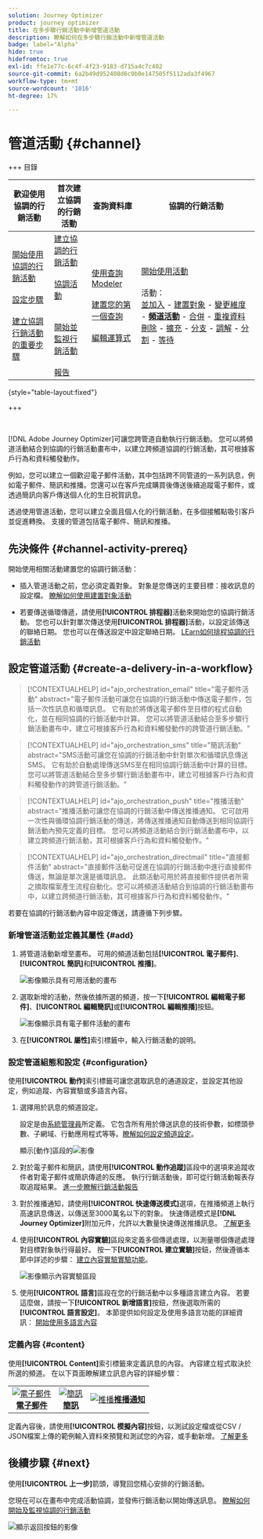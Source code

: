 ```yaml
---
solution: Journey Optimizer
product: journey optimizer
title: 在多步驟行銷活動中新增管道活動
description: 瞭解如何在多步驟行銷活動中新增管道活動
badge: label="Alpha"
hide: true
hidefromtoc: true
exl-id: ffe1e77c-6c4f-4f23-9183-d715a4c7c402
source-git-commit: 6a2b49d952408d6c9b0e147505f5112ada3f4967
workflow-type: tm+mt
source-wordcount: '1016'
ht-degree: 17%

---
```


# 管道活動 {#channel}

+++ 目錄

| 歡迎使用協調的行銷活動 | 首次建立協調的行銷活動 | 查詢資料庫 | 協調的行銷活動 |
|---|---|---|---|
| [開始使用協調的行銷活動](../gs-orchestrated-campaigns.md)<br/><br/>[設定步驟](../configuration-steps.md)<br/><br/>[建立協調行銷活動的重要步驟](../gs-campaign-creation.md) | [建立協調的行銷活動](../create-orchestrated-campaign.md)<br/><br/>[協調活動](../orchestrate-activities.md)<br/><br/><br/>[開始並監視行銷活動](../start-monitor-campaigns.md)<br/><br/>[報告](../reporting-campaigns.md) | [使用查詢Modeler](../orchestrated-rule-builder.md)<br/><br/>[建置您的第一個查詢](../build-query.md)<br/><br/>[編輯運算式](../edit-expressions.md) | [開始使用活動](about-activities.md)<br/><br/>活動：<br/>[並加入](and-join.md) - [建置對象](build-audience.md) - [變更維度](change-dimension.md) - **[頻道活動](channels.md)** - [合併](combine.md) - [重複資料刪除](deduplication.md) - [擴充](enrichment.md) - [分支](fork.md) - [調解](reconciliation.md) - [分割](split.md) - [等待](wait.md) |

{style="table-layout:fixed"}

+++

<br/>

[!DNL Adobe Journey Optimizer]可讓您跨管道自動執行行銷活動。 您可以將頻道活動結合到協調的行銷活動畫布中，以建立跨頻道協調的行銷活動，其可根據客戶行為和資料觸發動作。

例如，您可以建立一個歡迎電子郵件活動，其中包括跨不同管道的一系列訊息，例如電子郵件、簡訊和推播。您還可以在客戶完成購買後傳送後續追蹤電子郵件，或透過簡訊向客戶傳送個人化的生日祝賀訊息。

透過使用管道活動，您可以建立全面且個人化的行銷活動，在多個接觸點吸引客戶並促進轉換。 支援的管道包括電子郵件、簡訊和推播。

## 先決條件 {#channel-activity-prereq}

開始使用相關活動建置您的協調行銷活動：

* 插入管道活動之前，您必須定義對象。 對象是您傳送的主要目標：接收訊息的設定檔。 [瞭解如何使用建置對象活動](build-audience.md)

* 若要傳送循環傳遞，請使用&#x200B;**[!UICONTROL 排程器]**&#x200B;活動來開始您的協調行銷活動。 您也可以針對單次傳送使用&#x200B;**[!UICONTROL 排程器]**&#x200B;活動，以設定該傳送的聯絡日期。 您也可以在傳送設定中設定聯絡日期。 [LEarn如何排程協調的行銷活動](../create-orchestrated-campaign.md#schedule)

## 設定管道活動 {#create-a-delivery-in-a-workflow}

>[!CONTEXTUALHELP]
>id="ajo_orchestration_email"
>title="電子郵件活動"
>abstract="電子郵件活動可讓您在協調的行銷活動中傳送電子郵件，包括一次性訊息和循環訊息。 它有助於將傳送電子郵件至目標的程式自動化，並在相同協調的行銷活動中計算。 您可以將管道活動結合至多步驟行銷活動畫布中，建立可根據客戶行為和資料觸發動作的跨管道行銷活動。"

>[!CONTEXTUALHELP]
>id="ajo_orchestration_sms"
>title="簡訊活動"
>abstract="SMS活動可讓您在協調的行銷活動中針對單次和循環訊息傳送SMS。 它有助於自動處理傳送SMS至在相同協調行銷活動中計算的目標。 您可以將管道活動結合至多步驟行銷活動畫布中，建立可根據客戶行為和資料觸發動作的跨管道行銷活動。"

>[!CONTEXTUALHELP]
>id="ajo_orchestration_push"
>title="推播活動"
>abstract="推播活動可讓您在協調的行銷活動中傳送推播通知。 它可啟用一次性與循環協調行銷活動的傳送，將傳送推播通知自動傳送到相同協調行銷活動內預先定義的目標。 您可以將頻道活動結合到行銷活動畫布中，以建立跨頻道行銷活動，其可根據客戶行為和資料觸發動作。"

<!--
UNUSED IDs in BJ

>[!CONTEXTUALHELP]
>id="ajo_orchestration_push_ios"
>title="Push iOS activity"
>abstract="The Push iOS activity let you send iOS Push notifications as part of your orchestrated campaign. It enables the delivery of both one-time and recurring orchestrated campaigns, automating the sending iOS Push notifications to a predefined target within the same workflow. You can combine channel activities into the campaign canvas to create cross-channel campaigns that can trigger actions based on customer behavior and data."

>[!CONTEXTUALHELP]
>id="ajo_orchestration_push_android"
>title="Push Android activity"
>abstract="The Push Android activity ket you send Android Push notifications as part of your orchestrated campaign. It enables the delivery of both one-time and recurring messages, automating the sending Android Push notifications to a predefined target within the same orchestrated campaign. You can combine channel activities into the orchestrated campaign canvas to create cross-channel campaigns that can trigger actions based on customer behavior and data."

-->

>[!CONTEXTUALHELP]
>id="ajo_orchestration_directmail"
>title="直接郵件活動"
>abstract="直接郵件活動可促進在協調的行銷活動中進行直接郵件傳送，無論是單次還是循環訊息。 此類活動可用於將直接郵件提供者所需之摘取檔案產生流程自動化。您可以將頻道活動結合到協調的行銷活動畫布中，以建立跨頻道行銷活動，其可根據客戶行為和資料觸發動作。"

若要在協調的行銷活動內容中設定傳送，請遵循下列步驟。

### 新增管道活動並定義其屬性 {#add}

1. 將管道活動新增至畫布。 可用的頻道活動包括&#x200B;**[!UICONTROL 電子郵件]**、**[!UICONTROL 簡訊]**&#x200B;和&#x200B;**[!UICONTROL 推播]**。

   ![影像顯示具有可用活動的畫布](../assets/channel-add.png)

1. 選取新增的活動，然後依據所選的頻道，按一下&#x200B;**[!UICONTROL 編輯電子郵件]**、**[!UICONTROL 編輯簡訊]**&#x200B;或&#x200B;**[!UICONTROL 編輯推播]**&#x200B;按鈕。

   ![影像顯示具有電子郵件活動的畫布](../assets/channel-edit.png)

1. 在&#x200B;**[!UICONTROL 屬性]**&#x200B;索引標籤中，輸入行銷活動的說明。

### 設定管道組態和設定 {#configuration}

使用&#x200B;**[!UICONTROL 動作]**&#x200B;索引標籤可讓您選取訊息的通道設定，並設定其他設定，例如追蹤、內容實驗或多語言內容。

1. 選擇用於訊息的頻道設定。

   設定是由[系統管理員](../../start/path/administrator.md)所定義。 它包含所有用於傳送訊息的技術參數，如標頭參數、子網域、行動應用程式等等。[瞭解如何設定頻道設定](../../configuration/channel-surfaces.md)。

   顯示[動作]區段的![影像](../assets/channel-actions.png)

1. 對於電子郵件和簡訊，請使用&#x200B;**[!UICONTROL 動作追蹤]**&#x200B;區段中的選項來追蹤收件者對電子郵件或簡訊傳遞的反應。 執行行銷活動後，即可從行銷活動報表存取追蹤結果。 [進一步瞭解行銷活動報告](../../reports/campaign-global-report-cja.md)

1. 對於推播通知，請使用&#x200B;**[!UICONTROL 快速傳送模式]**&#x200B;選項，在推播頻道上執行高速訊息傳送，以傳送至3000萬名以下的對象。 快速傳遞模式是&#x200B;**[!DNL Journey Optimizer]**&#x200B;附加元件，允許以大數量快速傳送推播訊息。 [了解更多](../../push/create-push.md#rapid-delivery)

1. 使用&#x200B;**[!UICONTROL 內容實驗]**&#x200B;區段來定義多個傳遞處理，以測量哪個傳遞處理對目標對象執行得最好。 按一下&#x200B;**[!UICONTROL 建立實驗]**&#x200B;按鈕，然後遵循本節中詳述的步驟： [建立內容實驗實驗功能](../../content-management/content-experiment.md)。

   ![影像顯示內容實驗區段](../assets/channel-experiment.png)

1. 使用&#x200B;**[!UICONTROL 語言]**&#x200B;區段在您的行銷活動中以多種語言建立內容。 若要這麼做，請按一下&#x200B;**[!UICONTROL 新增語言]**&#x200B;按鈕，然後選取所需的&#x200B;**[!UICONTROL 語言設定]**。 本節提供如何設定及使用多語言功能的詳細資訊： [開始使用多語言內容](../../content-management/multilingual-gs.md)

### 定義內容 {#content}

使用&#x200B;**[!UICONTROL Content]**&#x200B;索引標籤來定義訊息的內容。 內容建立程式取決於所選的頻道。 在以下頁面瞭解建立訊息內容的詳細步驟：

<table style="table-layout:fixed"><tr style="border: 0; text-align: center;" >
<td><a href="../../email/create-email.md"><img alt="電子郵件" src="../../channels/assets/do-not-localize/email.png"></a><br/><a href="../../email/create-email.md"><strong>電子郵件</strong></a></td>
<td><a href="../../sms/create-sms.md"><img alt="簡訊" src="../../channels/assets/do-not-localize/sms.png"></a><br/><a href="../../sms/create-sms.md"><strong>簡訊</strong></a></td>
<td><a href="../../push/create-push.md"><img alt="推播" src="../../channels/assets/do-not-localize/push.png"></a><a href="../../push/create-push.md"><strong>推播通知</strong></a></td>
</tr></table>

定義內容後，請使用&#x200B;**[!UICONTROL 模擬內容]**&#x200B;按鈕，以測試設定檔或從CSV / JSON檔案上傳的範例輸入資料來預覽和測試您的內容，或手動新增。 [了解更多](../../content-management/preview-test.md)

## 後續步驟 {#next}

使用&#x200B;**[!UICONTROL 上一步]**&#x200B;箭頭，導覽回您精心安排的行銷活動。

您現在可以在畫布中完成活動協調，並發佈行銷活動以開始傳送訊息。 [瞭解如何開始及監視協調的行銷活動](../start-monitor-campaigns.md)

![顯示返回按鈕的影像](../assets/channel-back.png)

<!--
## Examples {#cross-channel-workflow-sample}

Here is a cross-channel orchestrated campaign example with a segmentation and two deliveries. The orchestrated campaign targets all customers who live in Paris and who are interested in coffee machines. Among this population, an email is sent to the regular customers and an SMS is sent to the VIP clients.

![](../assets/workflow-channel-example.png)

<!--
description, which use case you can perform (common other activities that you can link before of after the activity)

how to add and configure the activity

example of a configured activity within a workflow
The Email delivery activity allows you to configure the sending an email in a workflow. 

-->

<!--You can also create a recurring orchestrated campaign to send a personalized SMS every first day of the month at 8 PM to all customers living in Paris.

![](../assets/workflow-channel-example2.png)-->

<!-- Scheduled emails available?

This can be a single send email and sent just once, or it can be a recurring email.
* Single send emails are standard emails, sent once.
* Recurring emails allow you to send the same email multiple times to different targets over a defined period. You can aggregate the deliveries per period in order to get reports that correspond to your needs.

When linked to a scheduler, you can define recurring emails.
Email recipients are defined upstream of the activity in the same workflow, via an Audience targeting activity.

-->


<!--The message preparation is triggered according to the workflow execution parameters. From the message dashboard, you can select whether to request or not a manual confirmation to send the message (required by default). You can start the workflow manually or place a scheduler activity in the workflow to automate execution.-->
